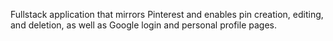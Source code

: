 Fullstack application that mirrors Pinterest and enables pin creation, editing, and deletion, as well as Google login and personal profile pages. 
